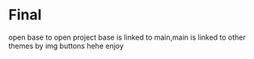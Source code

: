 # Final
open base to open project
base is linked to main,main is linked to other themes by img buttons
hehe enjoy
